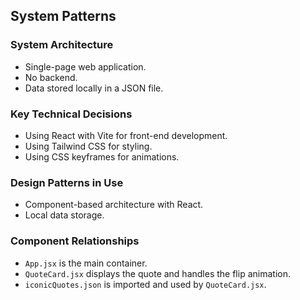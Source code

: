 ## System Patterns

### System Architecture
- Single-page web application.
- No backend.
- Data stored locally in a JSON file.

### Key Technical Decisions
- Using React with Vite for front-end development.
- Using Tailwind CSS for styling.
- Using CSS keyframes for animations.

### Design Patterns in Use
- Component-based architecture with React.
- Local data storage.

### Component Relationships
- `App.jsx` is the main container.
- `QuoteCard.jsx` displays the quote and handles the flip animation.
- `iconicQuotes.json` is imported and used by `QuoteCard.jsx`.
